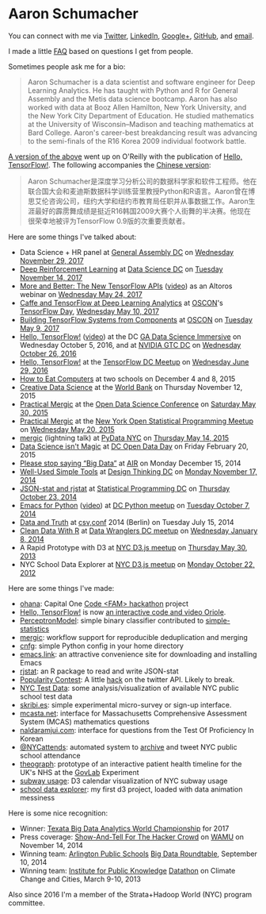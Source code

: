 # Aaron Schumacher

You can connect with me via [Twitter](https://twitter.com/planarrowspace), [LinkedIn](https://www.linkedin.com/in/ajschumacher), [Google+](https://plus.google.com/112658546306232777448/), [GitHub](https://github.com/ajschumacher), and [email](mailto:ajschumacher@gmail.com).

I made a little [FAQ](/20170319-thank_you_for_reaching_out/) based on questions I get from people.

Sometimes people ask me for a bio:

> Aaron Schumacher is a data scientist and software engineer for Deep
> Learning Analytics. He has taught with Python and R for General
> Assembly and the Metis data science bootcamp. Aaron has also worked
> with data at Booz Allen Hamilton, New York University, and the New
> York City Department of Education. He studied mathematics at the
> University of Wisconsin–Madison and teaching mathematics at Bard
> College. Aaron's career-best breakdancing result was advancing to
> the semi-finals of the R16 Korea 2009 individual footwork battle.

[A version of the above](https://www.oreilly.com/people/aaron-schumacher) went up on O'Reilly with the publication of [Hello, TensorFlow!](https://www.oreilly.com/learning/hello-tensorflow). The following accompanies the [Chinese version](https://www.oreilly.com.cn/ideas/?p=533):

> Aaron Schumacher是深度学习分析公司的数据科学家和软件工程师。他在联合国大会和麦迪斯数据科学训练营里教授Python和R语言。Aaron曾在博思艾伦咨询公司，纽约大学和纽约市教育局任职并从事数据工作。Aaron生涯最好的霹雳舞成绩是挺近R16韩国2009大赛个人街舞的半决赛。他现在很荣幸地被评为TensorFlow 0.9版的次重要贡献者。

Here are some things I've talked about:

 * Data Science + HR panel at [General Assembly DC](https://generalassemb.ly/locations/washington-dc) on [Wednesday November 29, 2017](https://www.eventbrite.com/e/innovators-breakfast-series-data-science-hr-tickets-39199318216)
 * [Deep Reinforcement Learning](/20171114-deep_rl/) at [Data Science DC](https://www.meetup.com/Data-Science-DC/) on [Tuesday November 14, 2017](https://www.meetup.com/Data-Science-DC/events/244145151/)
 * [More and Better: The New TensorFlow APIs](/20170524-more_and_better_new_tensorflow_apis/) ([video](https://altoros.wistia.com/medias/e5su4b1vtz)) as an Altoros webinar on [Wednesday May 24, 2017](https://www.altoros.com/blog/event/more-and-better-the-new-tensorflow-apis/)
 * [Caffe and TensorFlow at Deep Learning Analytics](/20170510-caffe_and_tensorflow_at_dla/) at [OSCON](https://conferences.oreilly.com/oscon/)'s [TensorFlow Day](https://conferences.oreilly.com/oscon/oscon-tx/public/schedule/full/tensorflow-day), [Wednesday May 10, 2017](https://conferences.oreilly.com/oscon/oscon-tx/public/schedule/detail/62149)
 * [Building TensorFlow Systems from Components](/20170509-building_tensorflow_systems_from_components/) at [OSCON](https://conferences.oreilly.com/oscon/) on [Tuesday May 9, 2017](https://conferences.oreilly.com/oscon/oscon-tx/public/schedule/detail/57823)
 * [Hello, TensorFlow!](/20161005-presenting_hello_tensorflow_again/) ([video](https://www.youtube.com/watch?v=n350wsivoQk)) at the DC [GA Data Science Immersive](https://generalassemb.ly/education/data-science-immersive) on Wednesday October 5, 2016, and at [NVIDIA GTC DC](http://dc.gputechconf.com/) on [Wednesday October 26, 2016](https://mygtc.gputechconf.com/events/35/schedules/3388)
 * [Hello, TensorFlow!](/20160629-presenting_hello_tensorflow/) at the [TensorFlow DC Meetup](http://www.meetup.com/TensorFlow-Washington-DC/) on [Wednesday June 29, 2016](https://www.eventbrite.com/e/washington-dc-meetup-deep-dive-into-tensorflow-tickets-26035651334)
 * [How to Eat Computers](/20151206-how_to_eat_computers/) at two schools on December 4 and 8, 2015
 * [Creative Data Science](/20151112-creative_data_science/) at the [World Bank](http://www.worldbank.org/) on Thursday November 12, 2015
 * [Practical Mergic](/20150530-practical_mergic_at_odsc/) at the [Open Data Science Conference](http://opendatascicon.com/) on [Saturday May 30, 2015](http://opendatascicon.com/schedule/practical-mergic-how-to-join-anything/)
 * [Practical Mergic](/20150520-practical_mergic/) at the [New York Open Statistical Programming Meetup](http://www.meetup.com/nyhackr/) on [Wednesday May 20, 2015](http://www.meetup.com/nyhackr/events/222328498/)
 * [mergic](/20150514-mergic/) (lightning talk) at [PyData NYC](http://www.meetup.com/PyDataNYC/) on [Thursday May 14, 2015](http://www.meetup.com/PyDataNYC/events/222329250/)
 * [Data Science isn't Magic](/20150220-data_science_isnt_magic/) at [DC Open Data Day](http://dc.opendataday.org/) on Friday February 20, 2015
 * [Please stop saying “Big Data”](/20141215-please_stop_saying_big_data/) at [AIR](http://www.air.org/) on Monday December 15, 2014
 * [Well-Used Simple Tools](/20141117-well_used_simple_tools/) at [Design Thinking DC](http://www.meetup.com/Design-Thinking-DC/) on [Monday November 17, 2014](http://www.meetup.com/Design-Thinking-DC/events/216029412/)
 * [JSON-stat and rjstat](/20141023-rjstat_lightning/) at [Statistical Programming DC](http://www.meetup.com/stats-prog-dc/) on [Thursday October 23, 2014](http://www.meetup.com/stats-prog-dc/events/177772502/)
 * [Emacs for Python](https://github.com/ajschumacher/emacs_python/blob/master/README.md) ([video](https://www.youtube.com/watch?v=eH-epEqLVAs)) at [DC Python meetup](http://www.meetup.com/DCPython/) on [Tuesday October 7, 2014](http://www.meetup.com/DCPython/events/208969552/)
 * [Data and Truth](/20140715-data_and_truth/) at [csv,conf](http://csvconf.com/) 2014 (Berlin) on Tuesday July 15, 2014
 * [Clean Data With R](http://planspace.org/2014/01/07/clean-data-with-r/) at [Data Wranglers DC meetup](http://www.meetup.com/Data-Wranglers-DC/) on [Wednesday January 8, 2014](http://www.meetup.com/Data-Wranglers-DC/events/154160282/)
 * A Rapid Prototype with D3 at [NYC D3.js meetup](http://www.meetup.com/NYC-D3-JS/) on [Thursday May 30, 2013](http://www.meetup.com/NYC-D3-JS/events/121578202/)
 * NYC School Data Explorer at [NYC D3.js meetup](http://www.meetup.com/NYC-D3-JS/) on [Monday October 22, 2012](http://www.meetup.com/NYC-D3-JS/events/87414332/)


Here are some things I've made:

 * [ohana](https://github.com/ajschumacher/ohana): Capital One [Code &lt;FAM&gt; hackathon](http://capitalone.hackathon.com/) project
 * [Hello, TensorFlow!](https://www.oreilly.com/learning/hello-tensorflow) is now [an interactive code and video Oriole](https://www.safaribooksonline.com/oriole/hello-tensorflow-oriole).
 * [PerceptronModel](https://simplestatistics.org/docs/#perceptronmodel): simple binary classifier contributed to [simple-statistics](https://simplestatistics.org/)
 * [mergic](https://github.com/ajschumacher/mergic): workflow support for reproducible deduplication and merging
 * [cnfg](https://github.com/ajschumacher/cnfg): simple Python config in your home directory
 * [emacs.link](http://emacs.link/): an attractive convenience site for downloading and installing Emacs
 * [rjstat](https://github.com/ajschumacher/rjstat): an R package to read and write JSON-stat
 * [Popularity Contest](http://popular.herokuapp.com/): A little [hack](/2014/03/02/popularity-contest/) on the twitter API. Likely to break.
 * [NYC Test Data](/2014/01/10/nyc-test-data/): some analysis/visualization of available NYC public school test data
 * [skribi.es](http://www.skribi.es/): simple experimental micro-survey or sign-up interface.
 * [mcasta.net](http://mcasta.net/): interface for Massachusetts Comprehensive Assessment System (MCAS) mathematics questions
 * [naldaramjui.com](http://www.naldaramjui.com/): interface for questions from the Test Of Proficiency In Korean
 * [@NYCattends](https://twitter.com/NYCattends): automated system to [archive](http://bit.ly/NYCattdarch) and tweet NYC public school attendance
 * [theograph](http://bit.ly/theograph): prototype of an interactive patient health timeline for the UK's NHS at the [GovLab](http://thegovlab.org/) Experiment
 * [subway usage](http://bit.ly/NYCsubway): D3 calendar visualization of NYC subway usage
 * [school data explorer](http://bit.ly/NYCd3schools): my first d3 project, loaded with data animation messiness


Here is some nice recognition:

 * Winner: [Texata Big Data Analytics World Championship](http://www.texata.com/) for 2017
 * Press coverage: [Show-And-Tell For The Hacker Crowd](http://wamu.org/programs/metro_connection/14/11/14/show_and_tell_for_the_hacker_crowd) on [WAMU](http://wamu.org/) on November 14, 2014
 * Winning team: [Arlington Public Schools](http://www.arlington.k12.va.us/) [Big Data Roundtable](http://www.washingtonpost.com/local/education/arlington-schools-announce-key-findings-from-big-data-competition/2014/09/10/fff0ee3a-3903-11e4-8601-97ba88884ffd_story.html), September 10, 2014
 * Winning team: [Institute for Public Knowledge](https://ipk.nyu.edu/) [Datathon](https://ipk.nyu.edu/initiatives/datathons) on Climate Change and Cities, March 9-10, 2013

Also since 2016 I'm a member of the Strata+Hadoop World (NYC) program committee.
